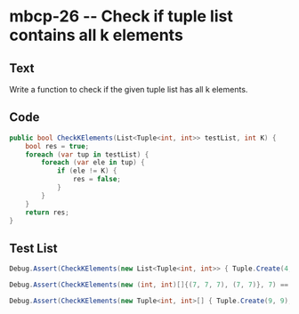 # mbcp-26 -- Check if tuple list contains all k elements

## Text

Write a function to check if the given tuple list has all k elements.

## Code

```csharp
public bool CheckKElements(List<Tuple<int, int>> testList, int K) {
    bool res = true;
    foreach (var tup in testList) {
        foreach (var ele in tup) {
            if (ele != K) {
                res = false;
            }
        }
    }
    return res;
}
```

## Test List

```csharp
Debug.Assert(CheckKElements(new List<Tuple<int, int>> { Tuple.Create(4, 4), Tuple.Create(4, 4, 4), Tuple.Create(4, 4), Tuple.Create(4, 4, 4, 4), Tuple.Create(4, )}, 4) == true);
```

```csharp
Debug.Assert(CheckKElements(new (int, int)[]{(7, 7, 7), (7, 7)}, 7) == true);
```

```csharp
Debug.Assert(CheckKElements(new Tuple<int, int>[] { Tuple.Create(9, 9), Tuple.Create(9, 9, 9, 9) }, 7) == false);
```
